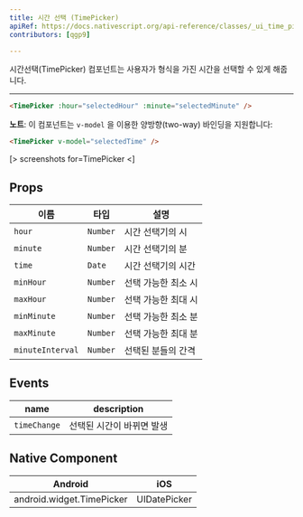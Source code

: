 ```yaml
---
title: 시간 선택 (TimePicker)
apiRef: https://docs.nativescript.org/api-reference/classes/_ui_time_picker_.timepicker
contributors: [qgp9]

---
```


시간선택(TimePicker) 컴포넌트는 사용자가 형식을 가진 시간을 선택할 수 있게 해줍니다.

---

```html
<TimePicker :hour="selectedHour" :minute="selectedMinute" />
```

**노트**: 이 컴포넌트는 `v-model` 을 이용한 양방향(two-way) 바인딩을 지원합니다:

```html
<TimePicker v-model="selectedTime" />
```

[> screenshots for=TimePicker <]

## Props

| 이름 | 타입 | 설명 |
|------|------|-------------|
| `hour` | `Number` | 시간 선택기의 시
| `minute` | `Number` | 시간 선택기의 분
| `time` | `Date` | 시간 선택기의 시간
| `minHour` | `Number` | 선택 가능한 최소 시
| `maxHour` | `Number` | 선택 가능한 최대 시
| `minMinute` | `Number` | 선택 가능한 최소 분
| `maxMinute` | `Number` | 선택 가능한 최대 분
| `minuteInterval` | `Number` | 선택된 분들의 간격

## Events

| name | description |
|------|-------------|
| `timeChange` | 선택된 시간이 바뀌면 발생

## Native Component
| Android | iOS |
|---------|-----|
| android.widget.TimePicker | UIDatePicker
